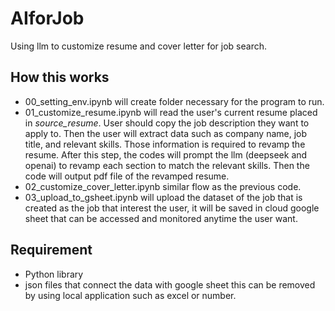 # AIforJob
Using llm to customize resume and cover letter for job search.


## How this works
* 00_setting_env.ipynb will create folder necessary for the program to run.
* 01_customize_resume.ipynb will read the user's current resume placed in *source_resume*. User should copy the job description they want to apply to. Then the user will extract data such as company name, job title, and relevant skills. Those information is required to revamp the resume. After this step, the codes will prompt the llm (deepseek and openai) to revamp each section to match the relevant skills. Then the code will output pdf file of the revamped resume.
* 02_customize_cover_letter.ipynb similar flow as the previous code.
* 03_upload_to_gsheet.ipynb will upload the dataset of the job that is created as the job that interest the user, it will be saved in cloud google sheet that can be accessed and monitored anytime the user want.

## Requirement
* Python library
* json files that connect the data with google sheet this can be removed by using local application such as excel or number.